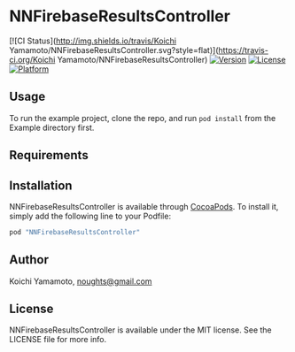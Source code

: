 # NNFirebaseResultsController

[![CI Status](http://img.shields.io/travis/Koichi Yamamoto/NNFirebaseResultsController.svg?style=flat)](https://travis-ci.org/Koichi Yamamoto/NNFirebaseResultsController)
[![Version](https://img.shields.io/cocoapods/v/NNFirebaseResultsController.svg?style=flat)](http://cocoapods.org/pods/NNFirebaseResultsController)
[![License](https://img.shields.io/cocoapods/l/NNFirebaseResultsController.svg?style=flat)](http://cocoapods.org/pods/NNFirebaseResultsController)
[![Platform](https://img.shields.io/cocoapods/p/NNFirebaseResultsController.svg?style=flat)](http://cocoapods.org/pods/NNFirebaseResultsController)

## Usage

To run the example project, clone the repo, and run `pod install` from the Example directory first.

## Requirements

## Installation

NNFirebaseResultsController is available through [CocoaPods](http://cocoapods.org). To install
it, simply add the following line to your Podfile:

```ruby
pod "NNFirebaseResultsController"
```

## Author

Koichi Yamamoto, noughts@gmail.com

## License

NNFirebaseResultsController is available under the MIT license. See the LICENSE file for more info.
